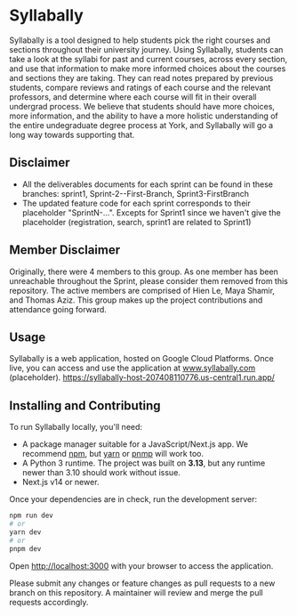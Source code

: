 # Syllabally

Syllabally is a tool designed to help students pick the right courses and sections throughout their university journey. Using Syllabally, students can take a look at the syllabi for past and current courses, across every section, and use that information to make more informed choices about the courses and sections they are taking. They can read notes prepared by previous students, compare reviews and ratings of each course and the relevant professors, and determine where each course will fit in their overall undergrad process. We believe that students should have more choices, more information, and the ability to have a more holistic understanding of the entire undegraduate degree process at York, and Syllabally will go a long way towards supporting that.

## Disclaimer
- All the deliverables documents for each sprint can be found in these branches: sprint1, Sprint-2--First-Branch, Sprint3-FirstBranch
- The updated feature code for each sprint corresponds to their placeholder "SprintN-...". Excepts for Sprint1 since we haven't give the placeholder (registration, search, sprint1 are related to Sprint1)
  
## Member Disclaimer

Originally, there were 4 members to this group. As one member has been unreachable throughout the Sprint, please consider them removed from this repository. The active members are comprised of Hien Le, Maya Shamir, and Thomas Aziz. This group makes up the project contributions and attendance going forward.

## Usage
Syllabally is a web application, hosted on Google Cloud Platforms. Once live, you can access and use the application at www.syllabally.com (placeholder).
https://syllabally-host-207408110776.us-central1.run.app/

## Installing and Contributing

To run Syllabally locally, you'll need:

- A package manager suitable for a JavaScript/Next.js app. We recommend [npm](https://www.npmjs.com), but [yarn](https://classic.yarnpkg.com/en/) or [pnmp](https://pnpm.io) will work too.
- A Python 3 runtime. The project was built on **3.13**, but any runtime newer than 3.10 should work without issue.
- Next.js v14 or newer.

Once your dependencies are in check, run the development server:

```bash
npm run dev
# or
yarn dev
# or
pnpm dev
```

Open [http://localhost:3000](http://localhost:3000) with your browser to access the application.

Please submit any changes or feature changes as pull requests to a new branch on this repository. A maintainer will review and merge the pull requests accordingly.


